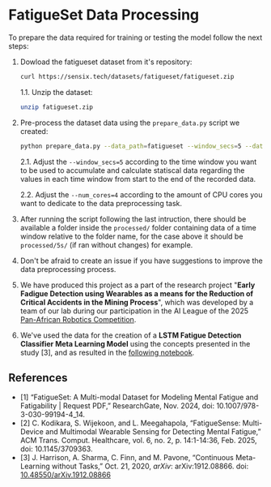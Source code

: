 # FatigueSet Data Processing

To prepare the data required for training or testing the model follow the next steps:

1. Dowload the fatigueset dataset from it's repository:

    ```bash
    curl https://sensix.tech/datasets/fatigueset/fatigueset.zip
    ```

    1.1. Unzip the dataset:

    ```bash
    unzip fatigueset.zip
    ```

2. Pre-process the dataset data using the `prepare_data.py` script we created:

    ```bash
    python prepare_data.py --data_path=fatigueset --window_secs=5 --data_save_dir=processed --num_cores=4
    ```

    2.1. Adjust the `--window_secs=5` according to the time window you want to be used to accumulate and calculate statiscal data regarding the values in each time window from start to the end of the recorded data.

    2.2. Adjust the `--num_cores=4` according to the amount of CPU cores you want to dedicate to the data preprocessing task.

3. After running the script following the last intruction, there should be available a folder inside the `processed/` folder containing data of a time window relative to the folder name, for the case above it should be `processed/5s/` (if ran without changes) for example.

4. Don't be afraid to create an issue if you have suggestions to improve the data preprocessing process.

5. We have produced this project as a part of the research project "**Early Fadigue Detection using Wearables as a means for the Reduction of Critical Accidents in the Mining Process**", which was developed by a team of our lab during our participation in the AI League of the 2025 [Pan-African Robotics Competition](https://parcrobotics.org/).

6. We've used the data for the creation of a **LSTM Fatigue Detection Classifier Meta Learning Model** using the concepts presented in the study [3], and as resulted in the [following notebook](https://www.kaggle.com/code/anaxmenobrito/fatiguelstmclassifier-m-o-c-a).


## References
- [1] “FatigueSet: A Multi-modal Dataset for Modeling Mental Fatigue and Fatigability | Request PDF,” ResearchGate, Nov. 2024, doi: 10.1007/978-3-030-99194-4_14.
- [2] C. Kodikara, S. Wijekoon, and L. Meegahapola, “FatigueSense: Multi-Device and Multimodal Wearable Sensing for Detecting Mental Fatigue,” ACM Trans. Comput. Healthcare, vol. 6, no. 2, p. 14:1-14:36, Feb. 2025, doi: 10.1145/3709363.
- [3] J. Harrison, A. Sharma, C. Finn, and M. Pavone, “Continuous Meta-Learning without Tasks,” Oct. 21, 2020, _arXiv_: arXiv:1912.08866. doi: [10.48550/arXiv.1912.08866](https://doi.org/10.48550/arXiv.1912.08866)